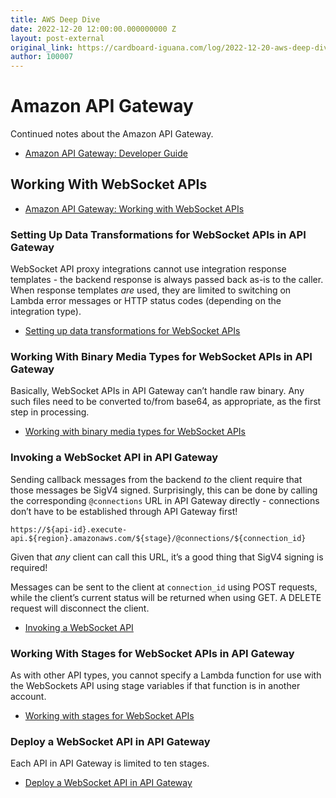 ```yaml
---
title: AWS Deep Dive
date: 2022-12-20 12:00:00.000000000 Z
layout: post-external
original_link: https://cardboard-iguana.com/log/2022-12-20-aws-deep-dive.html
author: 100007
---
```


# Amazon API Gateway

Continued notes about the Amazon API Gateway.

- [Amazon API Gateway: Developer Guide](https://docs.aws.amazon.com/apigateway/latest/developerguide/welcome.html)

## Working With WebSocket APIs

- [Amazon API Gateway: Working with WebSocket APIs](https://docs.aws.amazon.com/apigateway/latest/developerguide/apigateway-websocket-api.html)

### Setting Up Data Transformations for WebSocket APIs in API Gateway

WebSocket API proxy integrations cannot use integration response templates - the backend response is always passed back as-is to the caller. When response templates _are_ used, they are limited to switching on Lambda error messages or HTTP status codes (depending on the integration type).

- [Setting up data transformations for WebSocket APIs](https://docs.aws.amazon.com/apigateway/latest/developerguide/websocket-api-data-transformations.html)

### Working With Binary Media Types for WebSocket APIs in API Gateway

Basically, WebSocket APIs in API Gateway can’t handle raw binary. Any such files need to be converted to/from base64, as appropriate, as the first step in processing.

- [Working with binary media types for WebSocket APIs](https://docs.aws.amazon.com/apigateway/latest/developerguide/websocket-api-develop-binary-media-types.html)

### Invoking a WebSocket API in API Gateway

Sending callback messages from the backend _to_ the client require that those messages be SigV4 signed. Surprisingly, this can be done by calling the corresponding `@connections` URL in API Gateway directly - connections don’t have to be established through API Gateway first!

```
https://${api-id}.execute-api.${region}.amazonaws.com/${stage}/@connections/${connection_id}
```

Given that _any_ client can call this URL, it’s a good thing that SigV4 signing is required!

Messages can be sent to the client at `connection_id` using POST requests, while the client’s current status will be returned when using GET. A DELETE request will disconnect the client.

- [Invoking a WebSocket API](https://docs.aws.amazon.com/apigateway/latest/developerguide/apigateway-how-to-call-websocket-api.html)

### Working With Stages for WebSocket APIs in API Gateway

As with other API types, you cannot specify a Lambda function for use with the WebSockets API using stage variables if that function is in another account.

- [Working with stages for WebSocket APIs](https://docs.aws.amazon.com/apigateway/latest/developerguide/websocket-api-stages.html)

### Deploy a WebSocket API in API Gateway

Each API in API Gateway is limited to ten stages.

- [Deploy a WebSocket API in API Gateway](https://docs.aws.amazon.com/apigateway/latest/developerguide/apigateway-set-up-websocket-deployment.html)
